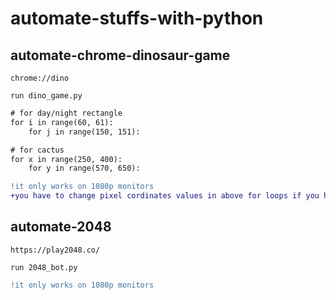 # automate-stuffs-with-python

##  automate-chrome-dinosaur-game
```chrome://dino```

```run dino_game.py```

```diff
# for day/night rectangle
for i in range(60, 61):
	for j in range(150, 151):
```
```diff
# for cactus
for x in range(250, 400):
	for y in range(570, 650):
```

```diff
!it only works on 1080p monitors
+you have to change pixel cordinates values in above for loops if you have diffrent resolution displays
```

##  automate-2048
```https://play2048.co/```

```run 2048_bot.py```
```diff
!it only works on 1080p monitors
```
